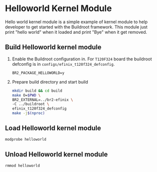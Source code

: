 # Helloworld Kernel Module

Hello world kernel module is a simple example of kernel module to help developer to get started with the Buildroot framework. This module just print "hello world" when it loaded and print "Bye" when it get removed.

## Build Helloworld kernel module

1. Enable the Buildroot configuration in. For `T120F324` board the buildroot defconfig is in `configs/efinix_t120f324_defconfig`.
   
   ```
   BR2_PACKAGE_HELLOWORLD=y
   ```

2. Prepare build directory and start build
   
   ```bash
   mkdir build && cd build
   make O=$PWD \
   BR2_EXTERNAL=../br2-efinix \
   -C ../buildroot \
   efinix_t120f324_defconfig
   make -j$(nproc)
   ```

## Load Helloworld kernel module

```bash
modprobe helloworld
```

## Unload Helloworld kernel module

```bash
rmmod helloworld
```
